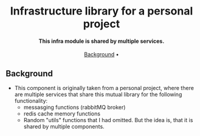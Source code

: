 
<h1 align="center">
   Infrastructure library for a personal project
</h1>

<h4 align="center">This infra module is shared by multiple services</a>.</h4>

<p align="center">
  <a href="#background">Background</a> •  
</p>


## Background
* This component is originally taken from a personal project, where there are multiple services that share this mutual library for the following functionality:
  - messasging functions (rabbitMQ broker)
  - redis cache memory functions
  - Random "utils" functions that I had omitted. But the idea is, that it is shared by multiple components.





